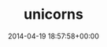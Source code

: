 ---
title:		"unicorns"
mediatype:		"upload"
description:		"TBC"
date:		"2014-04-19 18:57:58+00:00"
album:		"people"
filename:		"unicorns.md"
series:		""
cl_public_id:		"people/unicorns"
cl_version:		1497005585
format:		"tiff"
bytes:		5224288
width:		2158
height:		1440
exposure_mode:		"Auto"
program:		"Program AE"
aperture:		"2.8"
focal_length:		"112.0 mm"
iso:		"640"
shutter_speed:		"1/640"
metering:		"Multi-segment"
flash:		"Off, Did not fire"
white_balance:		"Custom"
colour_temp:		"4150"
has_crop:		"false"
orientation:		"Horizontal (normal)"
camera_model:		"NIKON D800"
lens_info:		"70-200mm f/2.8"
artist:		"No artist info"
x_resolution:		"300"
y_resolution:		"300"
---